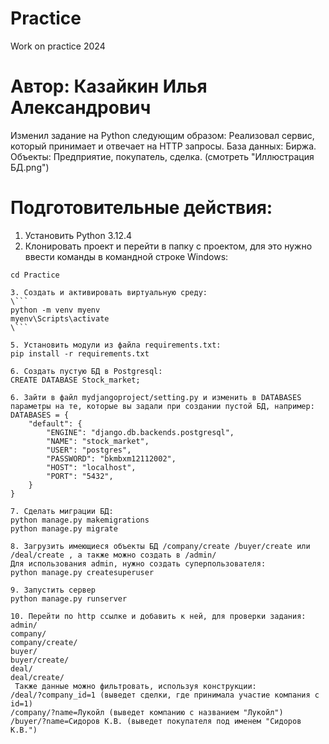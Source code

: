 # Practice
Work on practice 2024

# Автор: Казайкин Илья Александрович

Изменил задание на Python следующим образом: 
Реализовал сервис, который принимает и отвечает на HTTP запросы.
База данных: Биржа.
Объекты: Предприятие, покупатель, сделка. (смотреть "Иллюстрация БД.png")

# Подготовительные действия:
1. Установить Python 3.12.4
2. Клонировать проект и перейти в папку с проектом, для это нужно ввести команды в командной строке Windows:
```git clone https://github.com/IlyaKazaykin/Practice.git
cd Practice

3. Создать и активировать виртуальную среду:
\```   
python -m venv myenv
myenv\Scripts\activate
\```

5. Установить модули из файла requirements.txt:   
pip install -r requirements.txt

6. Создать пустую БД в Postgresql:
CREATE DATABASE Stock_market;

6. Зайти в файл mydjangoproject/setting.py и изменить в DATABASES параметры на те, которые вы задали при создании пустой БД, например:
DATABASES = {
    "default": {
        "ENGINE": "django.db.backends.postgresql",
        "NAME": "stock_market",
        "USER": "postgres",
        "PASSWORD": "bkmbxm12112002",
        "HOST": "localhost",
        "PORT": "5432",
    }
}

7. Сделать миграции БД:
python manage.py makemigrations
python manage.py migrate

8. Загрузить имеющиеся объекты БД /company/create /buyer/create или /deal/create , а также можно создать в /admin/
Для использования admin, нужно создать суперпользователя:
python manage.py createsuperuser 

9. Запустить сервер
python manage.py runserver

10. Перейти по http ссылке и добавить к ней, для проверки задания:
admin/
company/
company/create/
buyer/
buyer/create/
deal/
deal/create/
 Также данные можно фильтровать, используя конструкции:
/deal/?company_id=1 (выведет сделки, где принимала участие компания с id=1)
/company/?name=Лукойл (выведет компанию с названием "Лукойл")
/buyer/?name=Сидоров К.В. (выведет покупателя под именем "Сидоров К.В.")
